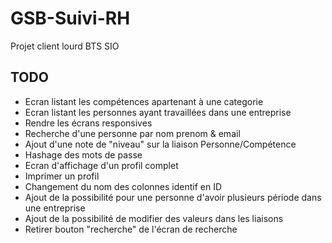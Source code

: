 # GSB-Suivi-RH
Projet client lourd BTS SIO

## TODO
* Ecran listant les compétences apartenant à une categorie
* Ecran listant les personnes ayant travaillées dans une entreprise
* Rendre les écrans responsives
* Recherche d'une personne par nom prenom & email
* Ajout d'une note de "niveau" sur la liaison Personne/Compétence
* Hashage des mots de passe
* Ecran d'affichage d'un profil complet
* Imprimer un profil
* Changement du nom des colonnes identif en ID
* Ajout de la possibilité pour une personne d'avoir plusieurs période dans une entreprise
* Ajout de la possibilité de modifier des valeurs dans les liaisons
* Retirer bouton "recherche" de l'écran de recherche